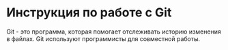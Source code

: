 # Инструкция по работе с Git

Git - это программа, которая помогает отслеживать историю изменения в файлах. Git используют программисты для совместной работы.